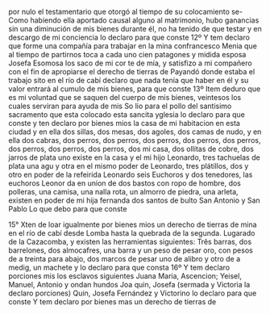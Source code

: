 por nulo el testamentario que otorgó al tiempo de su colocamiento se-
Como habiendo ella aportado causal alguno al matrimonio, hubo ganancias sin una diminución de mis bienes durante él, no ha tenido de que testar y en descargo de mi conciencia lo declaro para
que conste
12º Y tem declaro que forme una compañía para trabajar en
la mina confrancesco Menia que al tiempo de partirnos toca a cada uno
cien patagones y midida esposa Josefa Esomosa los saco de mi cor
te de mía, y satisfizo a mi compañero con el fin de apropiarse el derecho de tierras de Payandó donde estaba el trabajo sito en el río de cabí declaro que nada tenía que haber en él y su valor
entrará al cumulo de mis bienes, para que conste
13º Item deduro que es mi voluntad que se saquen del cuerpo de
mis bienes, veintesos los cuales serviran para ayuda de mis So
lio para el pollo del santisimo sacramento que esta colocado
esta sancita yglesia lo declaro para que conste
y ten declaro por bienes mios la casa de mi habitacion
en esta ciudad y en ella dos sillas, dos mesas, dos agoles, dos camas de
nudo, y en ella dos cabras, dos perros, dos perros, dos perros, dos perros, dos perros, dos perros, dos perros, dos perros, dos
mi casa, dos ollitas de cobre, dos jarros de plata uno existe en la casa y el mi hijo Leonardo, tres tachuelas de plata una agu y otra en el mismo poder de Leonardo, tres plátillos, dos y otro en poder de la refeirida Leonardo seis
Euchoros y dos tenedores, las euchoros Leonor da en union de dos bastos con ropo de hombre, dos polleras, una camisa, una nalla rota, un almorro de piedra, una arleta, existen en poder de mi hija fernanda dos santos de bulto San Antonio y San Pablo
Lo que debo para que conste

15° Xten de loar igualmente por bienes mios un derecho de tierras de mina en el río de cabí desde Lomba hasta la quebrada de la segunda.
Lugarado de la Cazacomba, y existen las herramientas siguientes: Três barras, dos barrelones, dos almocafres, una barra y un peso de pesar oro, con pesos de a treinta para abajo, dos marcos de pesar uno de alibro y otro de a medig, un machete y lo declaro para que
consta
16º Y tem declaro porciones mis los esclavos siguientes
Juana Maria, Ascencion; Yeisel, Manuel, Antonio y ondan hundos Joa
quin, Josefa (sermada y Victoria la declaro porciones)
Quin, Josefa Fernández y Victorino lo declaro para que conste
Y tem declaro por bienes mas un derecho de tierras de